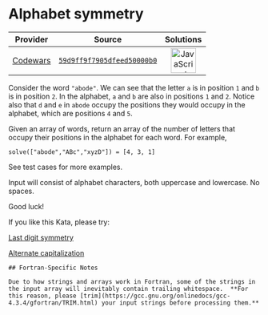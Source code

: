 [_metadata_:generated]: - "true"

# Alphabet symmetry

<!-- INFO TABLE BEGIN -->

| Provider                                        | Source                                                                               | Solutions                                                                                                                                                    |
| :---------------------------------------------: | :----------------------------------------------------------------------------------: | :----------------------------------------------------------------------------------------------------------------------------------------------------------: |
| [Codewars](../../../docs/providers/Codewars.md) | [`59d9ff9f7905dfeed50000b0`](https://www.codewars.com/kata/59d9ff9f7905dfeed50000b0) | [<img src="https://res.cloudinary.com/rascaltwo/image/upload/v1631924076/javascript_ehszr7.svg" alt="JavaScript" title="JavaScript" width="50" />](solve.js) |

<!-- INFO TABLE END -->

Consider the word `"abode"`. We can see that the letter `a` is in position `1` and `b` is in position `2`. In the alphabet, `a` and `b` are also in positions `1` and `2`. Notice also that `d` and `e` in `abode` occupy the positions they would occupy in the alphabet, which are positions `4` and `5`. 

Given an array of words, return an array of the number of letters that occupy their positions in the alphabet for each word. For example,
```
solve(["abode","ABc","xyzD"]) = [4, 3, 1]
```
See test cases for more examples.

Input will consist of alphabet characters, both uppercase and lowercase. No spaces.

Good luck!

If you like this Kata, please try: 

[Last digit symmetry](https://www.codewars.com/kata/59a9466f589d2af4c50001d8)

[Alternate capitalization](https://www.codewars.com/kata/59cfc000aeb2844d16000075)

~~~if:fortran
## Fortran-Specific Notes

Due to how strings and arrays work in Fortran, some of the strings in the input array will inevitably contain trailing whitespace.  **For this reason, please [trim](https://gcc.gnu.org/onlinedocs/gcc-4.3.4/gfortran/TRIM.html) your input strings before processing them.**
~~~
